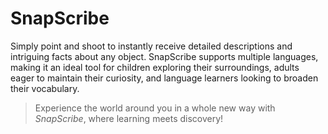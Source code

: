 # SnapScribe
Simply point and shoot to instantly receive detailed descriptions and intriguing facts about any object. SnapScribe supports multiple languages, making it an ideal tool for children exploring their surroundings, adults eager to maintain their curiosity, and language learners looking to broaden their vocabulary. 

> Experience the world around you in a whole new way with _SnapScribe_, where learning meets discovery!

